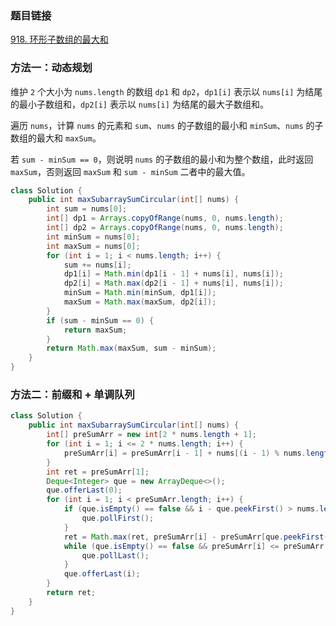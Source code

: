 ### 题目链接
[918. 环形子数组的最大和](https://leetcode.cn/problems/maximum-sum-circular-subarray)

### 方法一：动态规划
维护 `2` 个大小为 `nums.length` 的数组 `dp1` 和 `dp2`，`dp1[i]` 表示以 `nums[i]` 为结尾的最小子数组和，`dp2[i]` 表示以 `nums[i]` 为结尾的最大子数组和。

遍历 `nums`，计算 `nums` 的元素和 `sum`、`nums` 的子数组的最小和 `minSum`、`nums` 的子数组的最大和 `maxSum`。

若 `sum - minSum == 0`，则说明 `nums` 的子数组的最小和为整个数组，此时返回 `maxSum`，否则返回 `maxSum` 和 `sum - minSum` 二者中的最大值。

```Java
class Solution {
    public int maxSubarraySumCircular(int[] nums) {
        int sum = nums[0];
        int[] dp1 = Arrays.copyOfRange(nums, 0, nums.length);
        int[] dp2 = Arrays.copyOfRange(nums, 0, nums.length);
        int minSum = nums[0];
        int maxSum = nums[0];
        for (int i = 1; i < nums.length; i++) {
            sum += nums[i];
            dp1[i] = Math.min(dp1[i - 1] + nums[i], nums[i]);
            dp2[i] = Math.max(dp2[i - 1] + nums[i], nums[i]);
            minSum = Math.min(minSum, dp1[i]);
            maxSum = Math.max(maxSum, dp2[i]);
        }
        if (sum - minSum == 0) {
            return maxSum;
        }
        return Math.max(maxSum, sum - minSum);
    }
}
```

### 方法二：前缀和 + 单调队列
```Java
class Solution {
    public int maxSubarraySumCircular(int[] nums) {
        int[] preSumArr = new int[2 * nums.length + 1];
        for (int i = 1; i <= 2 * nums.length; i++) {
            preSumArr[i] = preSumArr[i - 1] + nums[(i - 1) % nums.length];
        }
        int ret = preSumArr[1];
        Deque<Integer> que = new ArrayDeque<>();
        que.offerLast(0);
        for (int i = 1; i < preSumArr.length; i++) {
            if (que.isEmpty() == false && i - que.peekFirst() > nums.length) {
                que.pollFirst();
            }
            ret = Math.max(ret, preSumArr[i] - preSumArr[que.peekFirst()]);
            while (que.isEmpty() == false && preSumArr[i] <= preSumArr[que.peekLast()]) {
                que.pollLast();
            }
            que.offerLast(i);
        }
        return ret;
    }
}
```